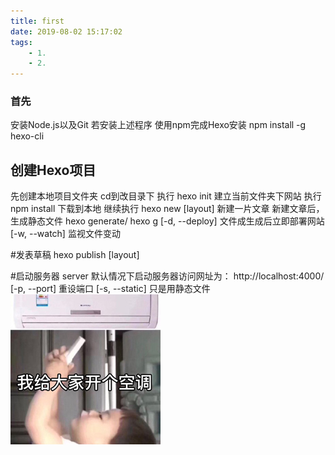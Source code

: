 ```yaml
---
title: first
date: 2019-08-02 15:17:02
tags: 
    - 1.
    - 2.
---
```

### 首先
安装Node.js以及Git
若安装上述程序 使用npm完成Hexo安装
npm install -g hexo-cli
## 创建Hexo项目
先创建本地项目文件夹
cd到改目录下
执行 hexo init   建立当前文件夹下网站
执行 npm install  下载到本地
继续执行 hexo new [layout]   新建一片文章
新建文章后，生成静态文件   hexo generate/ hexo g
[-d, --deploy]  文件成生成后立即部署网站
[-w, --watch]   监视文件变动

#发表草稿
hexo publish [layout]

#启动服务器  server
默认情况下启动服务器访问网址为：
http://localhost:4000/
[-p, --port]    重设端口
[-s, --static]  只是用静态文件
![](first/1564802677.jpg)

